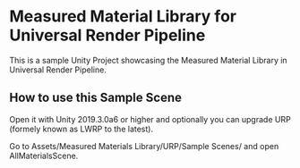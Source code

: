 # Measured Material Library for Universal Render Pipeline

This is a sample Unity Project showcasing the Measured Material Library in Universal Render Pipeline.

## How to use this Sample Scene
Open it with Unity 2019.3.0a6 or higher and optionally you can upgrade URP (formely known as LWRP to the latest).

Go to Assets/Measured Materials Library/URP/Sample Scenes/ and open AllMaterialsScene.

